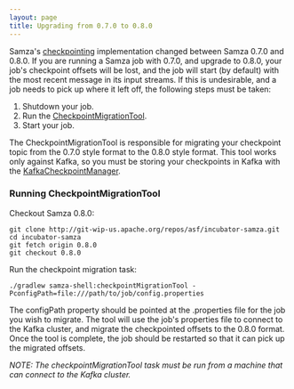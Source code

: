 ```yaml
---
layout: page
title: Upgrading from 0.7.0 to 0.8.0
---
```

<!--
   Licensed to the Apache Software Foundation (ASF) under one or more
   contributor license agreements.  See the NOTICE file distributed with
   this work for additional information regarding copyright ownership.
   The ASF licenses this file to You under the Apache License, Version 2.0
   (the "License"); you may not use this file except in compliance with
   the License.  You may obtain a copy of the License at

       http://www.apache.org/licenses/LICENSE-2.0

   Unless required by applicable law or agreed to in writing, software
   distributed under the License is distributed on an "AS IS" BASIS,
   WITHOUT WARRANTIES OR CONDITIONS OF ANY KIND, either express or implied.
   See the License for the specific language governing permissions and
   limitations under the License.
-->

Samza's [checkpointing](../../documentation/{{site.version}}/container/checkpointing.html) implementation changed between Samza 0.7.0 and 0.8.0. If you are running a Samza job with 0.7.0, and upgrade to 0.8.0, your job's checkpoint offsets will be lost, and the job will start (by default) with the most recent message in its input streams. If this is undesirable, and a job needs to pick up where it left off, the following steps must be taken:

1. Shutdown your job.
2. Run the [CheckpointMigrationTool](https://git-wip-us.apache.org/repos/asf?p=incubator-samza.git;a=blob;f=samza-kafka/src/main/scala/org/apache/samza/util/CheckpointMigrationTool.scala;h=5c4b3c4c544ae4367377b1a84d9a85a3de671018;hb=0.8.0).
3. Start your job.

The CheckpointMigrationTool is responsible for migrating your checkpoint topic from the 0.7.0 style format to the 0.8.0 style format. This tool works only against Kafka, so you must be storing your checkpoints in Kafka with the [KafkaCheckpointManager](https://git-wip-us.apache.org/repos/asf?p=incubator-samza.git;a=blob;f=samza-kafka/src/main/scala/org/apache/samza/checkpoint/kafka/KafkaCheckpointManager.scala;h=1d5627d0c561a0be6b48ee307b755958e62b783e;hb=0.8.0).

### Running CheckpointMigrationTool

Checkout Samza 0.8.0:

    git clone http://git-wip-us.apache.org/repos/asf/incubator-samza.git
    cd incubator-samza
    git fetch origin 0.8.0
    git checkout 0.8.0

Run the checkpoint migration task:

    ./gradlew samza-shell:checkpointMigrationTool -PconfigPath=file:///path/to/job/config.properties

The configPath property should be pointed at the .properties file for the job you wish to migrate. The tool will use the job's properties file to connect to the Kafka cluster, and migrate the checkpointed offsets to the 0.8.0 format. Once the tool is complete, the job should be restarted so that it can pick up the migrated offsets.

_NOTE: The checkpointMigrationTool task must be run from a machine that can connect to the Kafka cluster._
